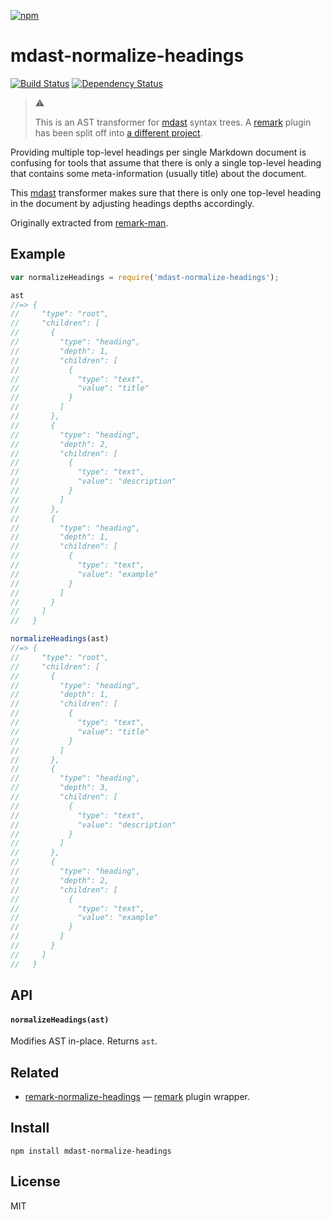 [![npm](https://nodei.co/npm/mdast-normalize-headings.png)](https://npmjs.com/package/mdast-normalize-headings)

# mdast-normalize-headings

[![Build Status][travis-badge]][travis] [![Dependency Status][david-badge]][david]

> :warning:
>
> This is an AST transformer for [mdast] syntax trees. A [remark] plugin has been split off into [a different project][remark-normalize-headings].

Providing multiple top-level headings per single Markdown document is confusing for tools that assume that there is only a single top-level heading that contains some meta-information (usually title) about the document.

This [mdast] transformer makes sure that there is only one top-level heading in the document by adjusting headings depths accordingly.

Originally extracted from [remark-man].

[mdast]: https://github.com/wooorm/mdast
[remark]: https://github.com/wooorm/remark
[remark-man]: https://github.com/wooorm/remark-man
[remark-normalize-headings]: https://github.com/eush77/remark-normalize-headings

[travis]: https://travis-ci.org/eush77/mdast-normalize-headings
[travis-badge]: https://travis-ci.org/eush77/mdast-normalize-headings.svg
[david]: https://david-dm.org/eush77/mdast-normalize-headings
[david-badge]: https://david-dm.org/eush77/mdast-normalize-headings.png

## Example

```js
var normalizeHeadings = require('mdast-normalize-headings');

ast
//=> {
//     "type": "root",
//     "children": [
//       {
//         "type": "heading",
//         "depth": 1,
//         "children": [
//           {
//             "type": "text",
//             "value": "title"
//           }
//         ]
//       },
//       {
//         "type": "heading",
//         "depth": 2,
//         "children": [
//           {
//             "type": "text",
//             "value": "description"
//           }
//         ]
//       },
//       {
//         "type": "heading",
//         "depth": 1,
//         "children": [
//           {
//             "type": "text",
//             "value": "example"
//           }
//         ]
//       }
//     ]
//   }

normalizeHeadings(ast)
//=> {
//     "type": "root",
//     "children": [
//       {
//         "type": "heading",
//         "depth": 1,
//         "children": [
//           {
//             "type": "text",
//             "value": "title"
//           }
//         ]
//       },
//       {
//         "type": "heading",
//         "depth": 3,
//         "children": [
//           {
//             "type": "text",
//             "value": "description"
//           }
//         ]
//       },
//       {
//         "type": "heading",
//         "depth": 2,
//         "children": [
//           {
//             "type": "text",
//             "value": "example"
//           }
//         ]
//       }
//     ]
//   }
```

## API

#### `normalizeHeadings(ast)`

Modifies AST in-place. Returns `ast`.

## Related

- [remark-normalize-headings] — [remark] plugin wrapper.

## Install

```
npm install mdast-normalize-headings
```

## License

MIT
